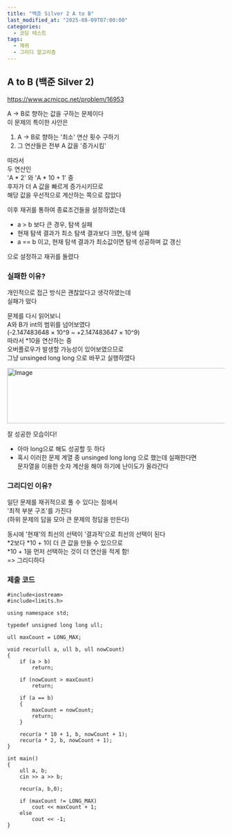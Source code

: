 ```yaml
---
title: "백준 Silver 2 A to B"
last_modified_at: "2025-08-09T07:00:00"
categories:
  - 코딩 테스트
tags:
  - 재귀
  - 그리디 알고리즘
---
```


## A to B  (백준 Silver 2)
<https://www.acmicpc.net/problem/16953><br>

A -> B로 향하는 값을 구하는 문제이다<br>
이 문제의 특이한 사안은<br>
1. A -> B로 향하는 '최소' 연산 횟수 구하기
2. 그 연산들은 전부 A 값을 '증가시킴'

따라서<br>
두 연산인<br>
'A * 2' 와 'A * 10 + 1' 중<br>
후자가 더 A 값을 빠르게 증가시키므로<br>
해당 값을 우선적으로 계산하는 쪽으로 잡았다<br>

이후 재귀를 통하여 종료조건들을 설정하였는데<br>
- a > b 보다 큰 경우, 탐색 실패<br>
- 현재 탐색 결과가 최소 탐색 결과보다 크면, 탐색 실패<br>
- a == b 이고, 현재 탐색 결과가 최소값이면 탐색 성공하며 값 갱신<br>

으로 설정하고 재귀를 돌렸다<br>

### 실패한 이유?

개인적으로 접근 방식은 괜찮았다고 생각하였는데<br>
실패가 떴다<br>

문제를 다시 읽어보니<br>
A와 B가 int의 범위를 넘어보였다<br>
(-2.147483648 × 10^9  ~  +2.147483647 × 10^9)<br>
따라서 *10을 연산하는 중<br>
오버플로우가 발생할 가능성이 있어보였으므로<br>
그냥 unsinged long long 으로 바꾸고 실행하였다<br>

<img width="1158" height="128" alt="Image" src="https://github.com/user-attachments/assets/8dc3fa6a-02a2-4d3c-a2eb-4c85172d8006" />

잘 성공한 모습이다!<br>

- 아마 long으로 해도 성공할 듯 하다<br>
- 혹시 이러한 문제 계열 중 unsinged long long 으로 했는데 실패한다면<br>
  문자열을 이용한 숫자 계산을 해야 하기에 난이도가 올라간다<br>

### 그리디인 이유?
일단 문제를 재귀적으로 풀 수 있다는 점에서<br>
'최적 부분 구조'를 가진다<br>
(하위 문제의 답을 모아 큰 문제의 정답을 만든다)<br>

동시에 '현재'의 최선의 선택이 '결과적'으로 최선의 선택이 된다<br>
*2보다 *10 + 1이 더 큰 값을 만들 수 있으므로<br>
*10 + 1을 먼저 선택하는 것이 더 연산을 적게 함!<br>
=> 그리디하다<br>

### 제출 코드

```
#include<iostream>
#include<limits.h>

using namespace std;

typedef unsigned long long ull;

ull maxCount = LONG_MAX;

void recur(ull a, ull b, ull nowCount)
{
	if (a > b)
		return;

	if (nowCount > maxCount)
		return;

	if (a == b)
	{
		maxCount = nowCount;
		return;
	}

	recur(a * 10 + 1, b, nowCount + 1);
	recur(a * 2, b, nowCount + 1);
}

int main()
{
	ull a, b;
	cin >> a >> b;

	recur(a, b,0);

	if (maxCount != LONG_MAX)
		cout << maxCount + 1;
	else
		cout << -1;
}
```